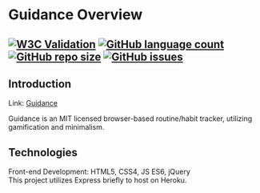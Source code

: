 # Guidance Overview
[![W3C Validation](https://img.shields.io/w3c-validation/html?style=for-the-badge&targetUrl=https%3A%2F%2Froutine-guidance.herokuapp.com%2F)](https://validator.nu/?doc=https%3A%2F%2Froutine-guidance.herokuapp.com%2F) [![GitHub language count](https://img.shields.io/github/languages/count/jessewarren-aa/guidance?style=for-the-badge)](https://github.com/jessewarren-aa/guidance/search?l=Ruby) [![GitHub repo size](https://img.shields.io/github/repo-size/jessewarren-aa/guidance?style=for-the-badge)](https://github.com/jessewarren-aa/guidance) [![GitHub issues](https://img.shields.io/github/issues/jessewarren-aa/guidance?style=for-the-badge)](https://github.com/jessewarren-aa/guidance/issues)
---
## Introduction
Link: [Guidance](https://routine-guidance.herokuapp.com/)  
  
Guidance is an MIT licensed browser-based routine/habit tracker, utilizing gamification and minimalism.

## Technologies
Front-end Development: HTML5, CSS4, JS ES6, jQuery  
This project utilizes Express briefly to host on Heroku.